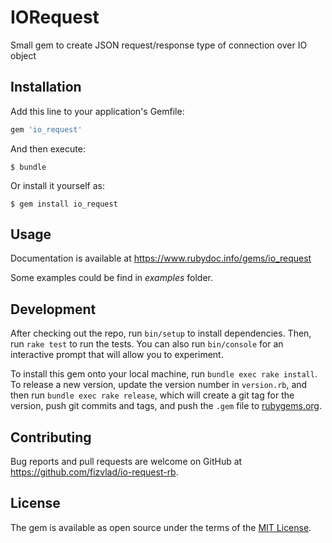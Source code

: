# IORequest

Small gem to create JSON request/response type of connection over IO object

## Installation

Add this line to your application's Gemfile:

```ruby
gem 'io_request'
```

And then execute:

    $ bundle

Or install it yourself as:

    $ gem install io_request

## Usage

Documentation is available at https://www.rubydoc.info/gems/io_request

Some examples could be find in *examples* folder.

## Development

After checking out the repo, run `bin/setup` to install dependencies. Then, run `rake test` to run the tests. You can also run `bin/console` for an interactive prompt that will allow you to experiment.

To install this gem onto your local machine, run `bundle exec rake install`. To release a new version, update the version number in `version.rb`, and then run `bundle exec rake release`, which will create a git tag for the version, push git commits and tags, and push the `.gem` file to [rubygems.org](https://rubygems.org).

## Contributing

Bug reports and pull requests are welcome on GitHub at https://github.com/fizvlad/io-request-rb.

## License

The gem is available as open source under the terms of the [MIT License](https://opensource.org/licenses/MIT).
